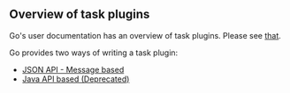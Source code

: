 ## Overview of task plugins

Go's user documentation has an overview of task plugins. Please see [that](http://www.go.cd/documentation/user/current/extension_points/task_extension.html).

Go provides two ways of writing a task plugin:
* [JSON API - Message based](json_message_based_task_extension.md)
* [Java API based (Deprecated)](writing_go_task_plugins.md)
